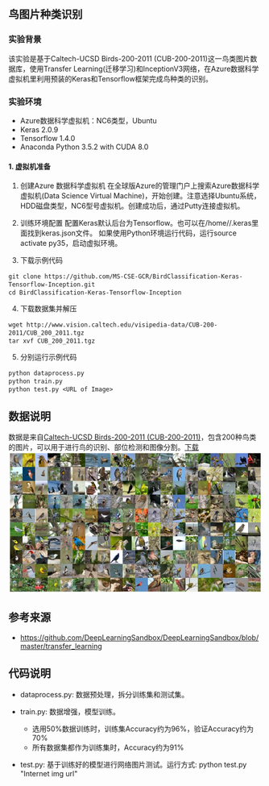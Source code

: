 ## 鸟图片种类识别

### 实验背景
该实验是基于Caltech-UCSD Birds-200-2011 (CUB-200-2011)这一鸟类图片数据库，使用Transfer Learning(迁移学习)和InceptionV3网络，在Azure数据科学虚拟机里利用预装的Keras和Tensorflow框架完成鸟种类的识别。

### 实验环境
- Azure数据科学虚拟机：NC6类型，Ubuntu
- Keras 2.0.9
- Tensorflow 1.4.0
- Anaconda Python 3.5.2 with CUDA 8.0

#### 1. 虚拟机准备
1) 创建Azure 数据科学虚拟机
在全球版Azure的管理门户上搜索Azure数据科学虚拟机(Data Science Virtual Machine)，开始创建。注意选择Ubuntu系统，HDD磁盘类型，NC6型号虚拟机。创建成功后，通过Putty连接虚拟机。

2) 训练环境配置
配置Keras默认后台为Tensorflow。也可以在/home/<username>/.keras里面找到keras.json文件。
如果使用Python环境运行代码，运行source activate py35，启动虚拟环境。

3) 下载示例代码

```
git clone https://github.com/MS-CSE-GCR/BirdClassification-Keras-Tensorflow-Inception.git
cd BirdClassification-Keras-Tensorflow-Inception
```

4) 下载数据集并解压

```
wget http://www.vision.caltech.edu/visipedia-data/CUB-200-2011/CUB_200_2011.tgz
tar xvf CUB_200_2011.tgz
```

5) 分别运行示例代码
```
python dataprocess.py
python train.py
python test.py <URL of Image>
```

## 数据说明
数据是来自[Caltech-UCSD Birds-200-2011 (CUB-200-2011)](http://www.vision.caltech.edu/visipedia/CUB-200-2011.html)，包含200种鸟类的图片，可以用于进行鸟的识别、部位检测和图像分割。[下载](http://www.vision.caltech.edu/visipedia-data/CUB-200-2011/CUB_200_2011.tgz)
<img src="image/CUBshot.png" width="600" height="280" />

## 参考来源
-  https://github.com/DeepLearningSandbox/DeepLearningSandbox/blob/master/transfer_learning

## 代码说明
- dataprocess.py: 数据预处理，拆分训练集和测试集。
- train.py: 数据增强，模型训练。
        
   - 选用50%数据训练时，训练集Accuracy约为96%，验证Accuracy约为70%
   - 所有数据集都作为训练集时，Accuracy约为91%
- test.py: 基于训练好的模型进行网络图片测试。运行方式: python test.py "Internet img url"